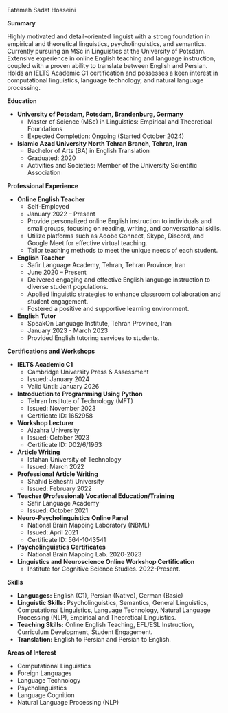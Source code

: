 Fatemeh Sadat Hosseini

**Summary**

Highly motivated and detail-oriented linguist with a strong foundation in empirical and theoretical linguistics, psycholinguistics, and semantics. Currently pursuing an MSc in Linguistics at the University of Potsdam. Extensive experience in online English teaching and language instruction, coupled with a proven ability to translate between English and Persian. Holds an IELTS Academic C1 certification and possesses a keen interest in computational linguistics, language technology, and natural language processing.

**Education**

* **University of Potsdam, Potsdam, Brandenburg, Germany**
    * Master of Science (MSc) in Linguistics: Empirical and Theoretical Foundations
    * Expected Completion: Ongoing (Started October 2024)
* **Islamic Azad University North Tehran Branch, Tehran, Iran**
    * Bachelor of Arts (BA) in English Translation
    * Graduated: 2020
    * Activities and Societies: Member of the University Scientific Association

**Professional Experience**

* **Online English Teacher**
    * Self-Employed
    * January 2022 – Present
    * Provide personalized online English instruction to individuals and small groups, focusing on reading, writing, and conversational skills.
    * Utilize platforms such as Adobe Connect, Skype, Discord, and Google Meet for effective virtual teaching.
    * Tailor teaching methods to meet the unique needs of each student.
* **English Teacher**
    * Safir Language Academy, Tehran, Tehran Province, Iran
    * June 2020 – Present
    * Delivered engaging and effective English language instruction to diverse student populations.
    * Applied linguistic strategies to enhance classroom collaboration and student engagement.
    * Fostered a positive and supportive learning environment.
* **English Tutor**
    * SpeakOn Language Institute, Tehran Province, Iran
    * January 2023 - March 2023
    * Provided English tutoring services to students.

**Certifications and Workshops**

* **IELTS Academic C1**
    * Cambridge University Press & Assessment
    * Issued: January 2024
    * Valid Until: January 2026
* **Introduction to Programming Using Python**
    * Tehran Institute of Technology (MFT)
    * Issued: November 2023
    * Certificate ID: 1652958
* **Workshop Lecturer**
    * Alzahra University
    * Issued: October 2023
    * Certificate ID: D02/6/1963
* **Article Writing**
    * Isfahan University of Technology
    * Issued: March 2022
* **Professional Article Writing**
    * Shahid Beheshti University
    * Issued: February 2022
* **Teacher (Professional) Vocational Education/Training**
    * Safir Language Academy
    * Issued: October 2021
* **Neuro-Psycholinguistics Online Panel**
    * National Brain Mapping Laboratory (NBML)
    * Issued: April 2021
    * Certificate ID: 564-1043541
* **Psycholinguistics Certificates**
    * National Brain Mapping Lab. 2020-2023
* **Linguistics and Neuroscience Online Workshop Certification**
    * Institute for Cognitive Science Studies. 2022-Present.

**Skills**

* **Languages:** English (C1), Persian (Native), German (Basic)
* **Linguistic Skills:** Psycholinguistics, Semantics, General Linguistics, Computational Linguistics, Language Technology, Natural Language Processing (NLP), Empirical and Theoretical Linguistics.
* **Teaching Skills:** Online English Teaching, EFL/ESL Instruction, Curriculum Development, Student Engagement.
* **Translation:** English to Persian and Persian to English.

**Areas of Interest**

* Computational Linguistics
* Foreign Languages
* Language Technology
* Psycholinguistics
* Language Cognition
* Natural Language Processing (NLP)
